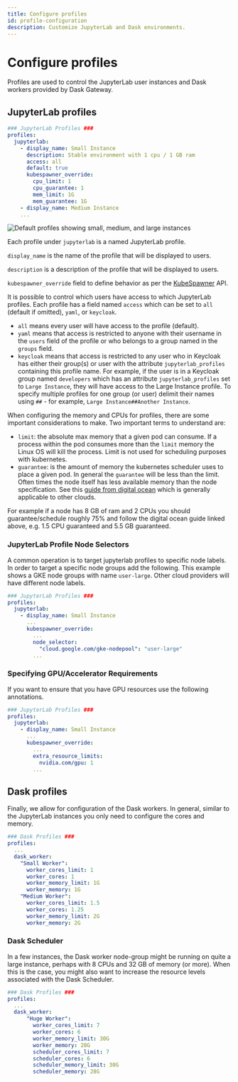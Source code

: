 ```yaml
---
title: Configure profiles
id: profile-configuration
description: Customize JupyterLab and Dask environments.
---
```


# Configure profiles

Profiles are used to control the JupyterLab user instances and Dask workers provided by Dask Gateway.

## JupyterLab profiles

```yaml
### JupyterLab Profiles ###
profiles:
  jupyterlab:
    - display_name: Small Instance
      description: Stable environment with 1 cpu / 1 GB ram
      access: all
      default: true
      kubespawner_override:
        cpu_limit: 1
        cpu_guarantee: 1
        mem_limit: 1G
        mem_guarantee: 1G
    - display_name: Medium Instance
    ...
```

![Default profiles showing small, medium, and large instances](/img/explanations/profiles-server-options.png)

Each profile under `jupyterlab` is a named JupyterLab profile.

`display_name` is the name of the profile that will be displayed to users.

`description` is a description of the profile that will be displayed to users.

`kubespawner_override` field to define behavior as per the [KubeSpawner](https://jupyterhub-kubespawner.readthedocs.io/en/latest/spawner.html) API.

It is possible to control which users have access to which JupyterLab profiles. Each profile has a field named `access` which can be set to `all` (default if omitted), `yaml`, or
`keycloak`.

- `all` means every user will have access to the profile (default).
- `yaml` means that access is restricted to anyone with their username in the `users` field of the profile or who belongs to a group named in the `groups` field.
- `keycloak` means that access is restricted to any user who in Keycloak has either their group(s) or user with the attribute `jupyterlab_profiles` containing this profile name. For
  example, if the user is in a Keycloak group named `developers` which has an attribute `jupyterlab_profiles` set to `Large Instance`, they will have access to the Large Instance
  profile. To specify multiple profiles for one group (or user) delimit their names using `##` - for example, `Large Instance##Another Instance`.

When configuring the memory and CPUs for profiles, there are some important considerations to make. Two important terms to understand are:

- `limit`: the absolute max memory that a given pod can consume. If a process within the pod consumes more than the `limit` memory the Linux OS will kill the process. Limit is not
  used for scheduling purposes with kubernetes.
- `guarantee`: is the amount of memory the kubernetes scheduler uses to place a given pod. In general the `guarantee` will be less than the limit. Often times the node itself has
  less available memory than the node specification. See this [guide from digital ocean](https://docs.digitalocean.com/products/kubernetes/details/limits/#allocatable-memory) which is generally
  applicable to other clouds.

For example if a node has 8 GB of ram and 2 CPUs you should guarantee/schedule roughly 75% and follow the digital ocean guide linked above, e.g. 1.5 CPU guaranteed and 5.5 GB guaranteed.

### JupyterLab Profile Node Selectors

A common operation is to target jupyterlab profiles to specific node labels. In order to target a specific node groups add the following.
This example shows a GKE node groups with name `user-large`.
Other cloud providers will have different node labels.

```yaml
### JupyterLab Profiles ###
profiles:
  jupyterlab:
    - display_name: Small Instance
      ...
      kubespawner_override:
        ...
        node_selector:
          "cloud.google.com/gke-nodepool": "user-large"
        ...
```

### Specifying GPU/Accelerator Requirements

If you want to ensure that you have GPU resources use the following annotations.

```yaml
### JupyterLab Profiles ###
profiles:
  jupyterlab:
    - display_name: Small Instance
      ...
      kubespawner_override:
        ...
        extra_resource_limits:
          nvidia.com/gpu: 1
        ...
```

## Dask profiles

Finally, we allow for configuration of the Dask workers. In general, similar to the JupyterLab instances you only need to configure the cores and memory.

```yaml
### Dask Profiles ###
profiles:
  ...
  dask_worker:
    "Small Worker":
      worker_cores_limit: 1
      worker_cores: 1
      worker_memory_limit: 1G
      worker_memory: 1G
    "Medium Worker":
      worker_cores_limit: 1.5
      worker_cores: 1.25
      worker_memory_limit: 2G
      worker_memory: 2G
```

### Dask Scheduler

In a few instances, the Dask worker node-group might be running on quite a large instance, perhaps with 8 CPUs and 32 GB of memory (or more). When this is the case, you might also
want to increase the resource levels associated with the Dask Scheduler.

```yaml
### Dask Profiles ###
profiles:
  ...
  dask_worker:
      "Huge Worker":
        worker_cores_limit: 7
        worker_cores: 6
        worker_memory_limit: 30G
        worker_memory: 28G
        scheduler_cores_limit: 7
        scheduler_cores: 6
        scheduler_memory_limit: 30G
        scheduler_memory: 28G
```
